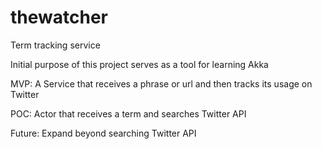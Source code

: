 # thewatcher
Term tracking service

Initial purpose of this project serves as a tool for learning Akka

MVP: A Service that receives a phrase or url and then tracks its usage on Twitter

POC: Actor that receives a term and searches Twitter API

Future: Expand beyond searching Twitter API
